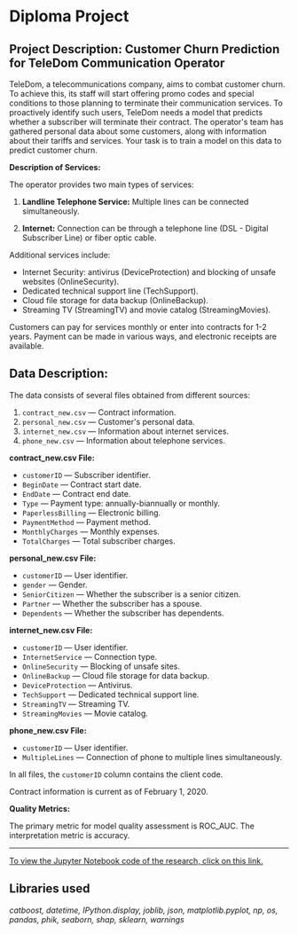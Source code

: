 # Diploma Project

## Project Description: Customer Churn Prediction for TeleDom Communication Operator

TeleDom, a telecommunications company, aims to combat customer churn. To achieve this, its staff will start offering promo codes and special conditions to those planning to terminate their communication services. To proactively identify such users, TeleDom needs a model that predicts whether a subscriber will terminate their contract. The operator's team has gathered personal data about some customers, along with information about their tariffs and services. Your task is to train a model on this data to predict customer churn.

**Description of Services:**

The operator provides two main types of services:

1. **Landline Telephone Service:** Multiple lines can be connected simultaneously.

2. **Internet:** Connection can be through a telephone line (DSL - Digital Subscriber Line) or fiber optic cable.

Additional services include:

- Internet Security: antivirus (DeviceProtection) and blocking of unsafe websites (OnlineSecurity).
- Dedicated technical support line (TechSupport).
- Cloud file storage for data backup (OnlineBackup).
- Streaming TV (StreamingTV) and movie catalog (StreamingMovies).

Customers can pay for services monthly or enter into contracts for 1-2 years. Payment can be made in various ways, and electronic receipts are available.

## Data Description:

The data consists of several files obtained from different sources:

1. `contract_new.csv` — Contract information.
2. `personal_new.csv` — Customer's personal data.
3. `internet_new.csv` — Information about internet services.
4. `phone_new.csv` — Information about telephone services.

**contract_new.csv File:**

- `customerID` — Subscriber identifier.
- `BeginDate` — Contract start date.
- `EndDate` — Contract end date.
- `Type` — Payment type: annually-biannually or monthly.
- `PaperlessBilling` — Electronic billing.
- `PaymentMethod` — Payment method.
- `MonthlyCharges` — Monthly expenses.
- `TotalCharges` — Total subscriber charges.

**personal_new.csv File:**

- `customerID` — User identifier.
- `gender` — Gender.
- `SeniorCitizen` — Whether the subscriber is a senior citizen.
- `Partner` — Whether the subscriber has a spouse.
- `Dependents` — Whether the subscriber has dependents.

**internet_new.csv File:**

- `customerID` — User identifier.
- `InternetService` — Connection type.
- `OnlineSecurity` — Blocking of unsafe sites.
- `OnlineBackup` — Cloud file storage for data backup.
- `DeviceProtection` — Antivirus.
- `TechSupport` — Dedicated technical support line.
- `StreamingTV` — Streaming TV.
- `StreamingMovies` — Movie catalog.

**phone_new.csv File:**

- `customerID` — User identifier.
- `MultipleLines` — Connection of phone to multiple lines simultaneously.

In all files, the `customerID` column contains the client code.

Contract information is current as of February 1, 2020.

**Quality Metrics:**

The primary metric for model quality assessment is ROC_AUC. The interpretation metric is accuracy.

---

<a href="https://github.com/DimaDoesCode/Yandex_Practicum-Diploma_Project/blob/master/diploma_project/diploma_project_final.ipynb">To view the Jupyter Notebook code of the research, click on this link.</a>

## Libraries used
<i>catboost, datetime, IPython.display, joblib, json, matplotlib.pyplot, np, os, pandas, phik, seaborn, shap, sklearn, warnings</i>
